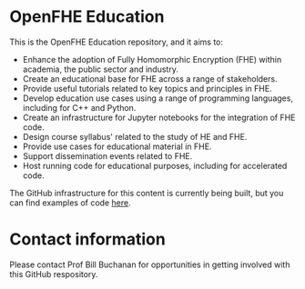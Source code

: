 # OpenFHE Education
This is the OpenFHE Education repository, and it aims to:

* Enhance the adoption of Fully Homomorphic Encryption (FHE) within academia, the public sector and industry.
* Create an educational base for FHE across a range of stakeholders.
* Provide useful tutorials related to key topics and principles in FHE.
* Develop education use cases using a range of programming languages, including for C++ and Python.
* Create an infrastructure for Jupyter notebooks for the integration of FHE code.
* Design course syllabus' related to the study of HE and FHE.
* Provide use cases for educational material in FHE.
* Support dissemination events related to FHE.
* Host running code for educational purposes, including for accelerated code.

The GitHub infrastructure for this content is currently being built, but you can find examples of code [here](https://asecuritysite.com/openfhe).

# Contact information
Please contact Prof Bill Buchanan for opportunities in getting involved with this GitHub respository.
